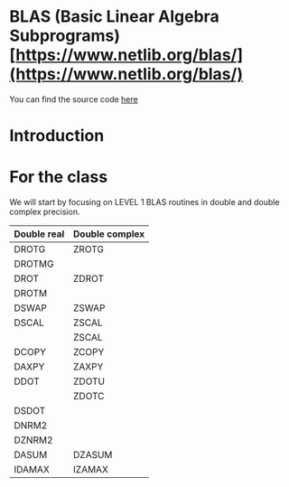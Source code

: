 # BLAS (Basic Linear Algebra Subprograms) [https://www.netlib.org/blas/](https://www.netlib.org/blas/)

You can find the source code [here](https://netlib.org/lapack/explore-html/dir_fa94b7b114d387a7a8beb2e3e22bf78d.html)

# Introduction

# For the class

We will start by focusing on LEVEL 1 BLAS routines in double and double complex precision.

| Double real | Double complex |
|-------------|----------------|
| DROTG       | ZROTG          |
| DROTMG      |                |
| DROT        | ZDROT          |
| DROTM       |                |
| DSWAP       | ZSWAP          |
| DSCAL       | ZSCAL          |
|             | ZSCAL          |
| DCOPY       | ZCOPY          |
| DAXPY       | ZAXPY          |
| DDOT        | ZDOTU          |
|             | ZDOTC          |
| DSDOT       |                |
| DNRM2       |                |
| DZNRM2      |                |
| DASUM       | DZASUM         |
| IDAMAX      | IZAMAX         |
